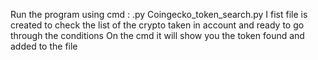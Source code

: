 Run the program using cmd : .py Coingecko_token_search.py 
I fist file is created to check the list of the crypto taken in account and ready to go through the conditions
On the cmd it will show you the token found and added to the file
